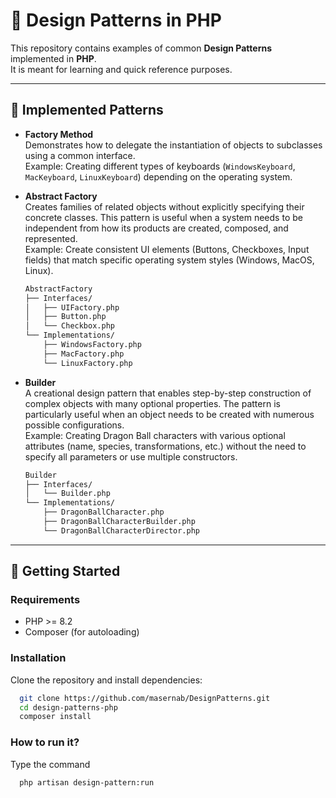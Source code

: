 # 🎨 Design Patterns in PHP

This repository contains examples of common **Design Patterns** implemented in **PHP**.  
It is meant for learning and quick reference purposes.

---

## 📂 Implemented Patterns

- **Factory Method**  
  Demonstrates how to delegate the instantiation of objects to subclasses using a common interface.  
  Example: Creating different types of keyboards (`WindowsKeyboard`, `MacKeyboard`, `LinuxKeyboard`) depending on the operating system.


- **Abstract Factory**  
  Creates families of related objects without explicitly specifying their concrete classes. This pattern is useful when
  a system needs to be independent from how its products are created, composed, and represented.  
  Example: Create consistent UI elements (Buttons, Checkboxes, Input fields) that match specific operating system
  styles (Windows, MacOS, Linux).
  ```bash
  AbstractFactory
  ├── Interfaces/
  │   ├── UIFactory.php
  │   ├── Button.php
  │   └── Checkbox.php
  └── Implementations/
      ├── WindowsFactory.php
      ├── MacFactory.php
      └── LinuxFactory.php
  ```
  
- **Builder**  
  A creational design pattern that enables step-by-step construction of complex objects with many optional properties.
  The pattern is particularly useful when an object needs to be created with numerous possible configurations.  
  Example: Creating Dragon Ball characters with various optional attributes (name, species, transformations, etc.)
  without the need to specify all parameters or use multiple constructors.
  ```bash
  Builder
  ├── Interfaces/
  │   └── Builder.php
  └── Implementations/
      ├── DragonBallCharacter.php
      ├── DragonBallCharacterBuilder.php
      └── DragonBallCharacterDirector.php
  ```

---

## 🚀 Getting Started

### Requirements
- PHP >= 8.2
- Composer (for autoloading)

### Installation
Clone the repository and install dependencies:
```bash
  git clone https://github.com/masernab/DesignPatterns.git
  cd design-patterns-php
  composer install
```

### How to run it?
Type the command
```bash
  php artisan design-pattern:run
```
